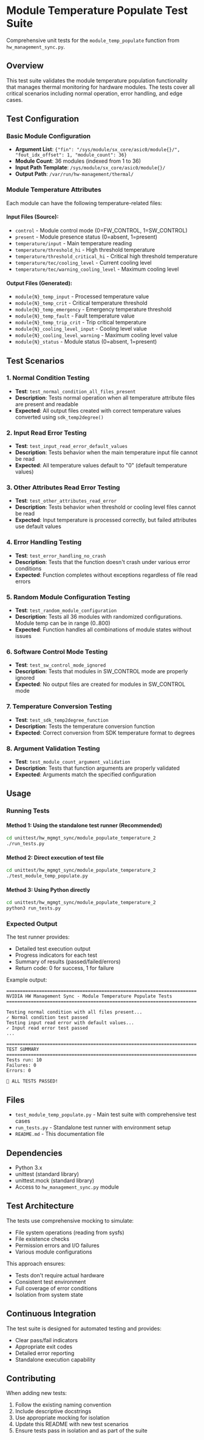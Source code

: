 # Module Temperature Populate Test Suite

Comprehensive unit tests for the `module_temp_populate` function from `hw_management_sync.py`.

## Overview

This test suite validates the module temperature population functionality that manages thermal monitoring for hardware modules. The tests cover all critical scenarios including normal operation, error handling, and edge cases.

## Test Configuration

### Basic Module Configuration
- **Argument List**: `{"fin": "/sys/module/sx_core/asic0/module{}/", "fout_idx_offset": 1, "module_count": 36}`
- **Module Count**: 36 modules (indexed from 1 to 36)
- **Input Path Template**: `/sys/module/sx_core/asic0/module{}/`
- **Output Path**: `/var/run/hw-management/thermal/`

### Module Temperature Attributes

Each module can have the following temperature-related files:

#### Input Files (Source):
- `control` - Module control mode (0=FW_CONTROL, 1=SW_CONTROL)
- `present` - Module presence status (0=absent, 1=present)
- `temperature/input` - Main temperature reading
- `temperature/threshold_hi` - High threshold temperature
- `temperature/threshold_critical_hi` - Critical high threshold temperature
- `temperature/tec/cooling_level` - Current cooling level
- `temperature/tec/warning_cooling_level` - Maximum cooling level

#### Output Files (Generated):
- `module{N}_temp_input` - Processed temperature value
- `module{N}_temp_crit` - Critical temperature threshold
- `module{N}_temp_emergency` - Emergency temperature threshold
- `module{N}_temp_fault` - Fault temperature value
- `module{N}_temp_trip_crit` - Trip critical temperature
- `module{N}_cooling_level_input` - Cooling level value
- `module{N}_cooling_level_warning` - Maximum cooling level value
- `module{N}_status` - Module status (0=absent, 1=present)

## Test Scenarios

### 1. Normal Condition Testing
- **Test**: `test_normal_condition_all_files_present`
- **Description**: Tests normal operation when all temperature attribute files are present and readable
- **Expected**: All output files created with correct temperature values converted using `sdk_temp2degree()`

### 2. Input Read Error Testing
- **Test**: `test_input_read_error_default_values`
- **Description**: Tests behavior when the main temperature input file cannot be read
- **Expected**: All temperature values default to "0" (default temperature values)

### 3. Other Attributes Read Error Testing
- **Test**: `test_other_attributes_read_error`
- **Description**: Tests behavior when threshold or cooling level files cannot be read
- **Expected**: Input temperature is processed correctly, but failed attributes use default values

### 4. Error Handling Testing
- **Test**: `test_error_handling_no_crash`
- **Description**: Tests that the function doesn't crash under various error conditions
- **Expected**: Function completes without exceptions regardless of file read errors

### 5. Random Module Configuration Testing
- **Test**: `test_random_module_configuration`
- **Description**: Tests all 36 modules with randomized configurations. Module temp can be in range (0..800)
- **Expected**: Function handles all combinations of module states without issues

### 6. Software Control Mode Testing
- **Test**: `test_sw_control_mode_ignored`
- **Description**: Tests that modules in SW_CONTROL mode are properly ignored
- **Expected**: No output files are created for modules in SW_CONTROL mode

### 7. Temperature Conversion Testing
- **Test**: `test_sdk_temp2degree_function`
- **Description**: Tests the temperature conversion function
- **Expected**: Correct conversion from SDK temperature format to degrees

### 8. Argument Validation Testing
- **Test**: `test_module_count_argument_validation`
- **Description**: Tests that function arguments are properly validated
- **Expected**: Arguments match the specified configuration

## Usage

### Running Tests

#### Method 1: Using the standalone test runner (Recommended)
```bash
cd unittest/hw_mgmgt_sync/module_populate_temperature_2
./run_tests.py
```

#### Method 2: Direct execution of test file
```bash
cd unittest/hw_mgmgt_sync/module_populate_temperature_2
./test_module_temp_populate.py
```

#### Method 3: Using Python directly
```bash
cd unittest/hw_mgmgt_sync/module_populate_temperature_2
python3 run_tests.py
```

### Expected Output

The test runner provides:
- Detailed test execution output
- Progress indicators for each test
- Summary of results (passed/failed/errors)
- Return code: 0 for success, 1 for failure

Example output:
```
======================================================================
NVIDIA HW Management Sync - Module Temperature Populate Tests
======================================================================

Testing normal condition with all files present...
✓ Normal condition test passed
Testing input read error with default values...
✓ Input read error test passed
...

======================================================================
TEST SUMMARY
======================================================================
Tests run: 10
Failures: 0
Errors: 0

🎉 ALL TESTS PASSED!
```

## Files

- `test_module_temp_populate.py` - Main test suite with comprehensive test cases
- `run_tests.py` - Standalone test runner with environment setup
- `README.md` - This documentation file

## Dependencies

- Python 3.x
- unittest (standard library)
- unittest.mock (standard library)
- Access to `hw_management_sync.py` module

## Test Architecture

The tests use comprehensive mocking to simulate:
- File system operations (reading from sysfs)
- File existence checks
- Permission errors and I/O failures
- Various module configurations

This approach ensures:
- Tests don't require actual hardware
- Consistent test environment
- Full coverage of error conditions
- Isolation from system state

## Continuous Integration

The test suite is designed for automated testing and provides:
- Clear pass/fail indicators
- Appropriate exit codes
- Detailed error reporting
- Standalone execution capability

## Contributing

When adding new tests:
1. Follow the existing naming convention
2. Include descriptive docstrings
3. Use appropriate mocking for isolation
4. Update this README with new test scenarios
5. Ensure tests pass in isolation and as part of the suite
